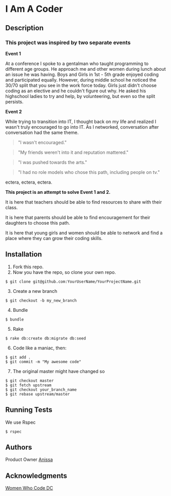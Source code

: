 # I Am A Coder

## Description

### This project was inspired by two separate events
__Event 1__

At a conference I spoke to a gentalman who taught programming to different age groups. He approach me and other women during lunch about an issue he was having. Boys and Girls in 1st - 5th grade enjoyed coding and participated equally. However, during middle school he noticed the 30/70 split that you see in the work force today. Girls just didn't choose coding as an elective and he couldn't figure out why. He asked his highschool ladies to try and help, by volunteering, but even so the split persists. 

__Event 2__

While trying to transition into IT, I thought back on my life and realized I wasn't truly encouraged to go into IT. As I networked, conversation after conversation had the same theme. 
> "I wasn't encouraged."

> "My friends weren't into it and reputation mattered."

> "I was pushed towards the arts."

> "I had no role models who chose this path, including people on tv."

ectera, ectera, ectera. 

 __This project is an attempt to solve Event 1 and 2.__

It is here that teachers should be able to find resources to share with their class.

It is here that parents should be able to find encouragement for their daughters to choose this path.

It is here that young girls and women should be able to network and find a place where they can grow their coding skills.

## Installation 

1. Fork this repo.
2. Now you have the repo, so clone your own repo. 
```
$ git clone git@github.com:YourUserName/YourProjectName.git
```
3. Create a new branch
```
$ git checkout -b my_new_branch
```
4. Bundle
```
$ bundle
```
5. Rake
```
$ rake db:create db:migrate db:seed
```
6. Code like a maniac, then:
```
$ git add .
$ git commit -m "My awesome code"
```
7. The original master might have changed so
```
$ git checkout master
$ git fetch upstream
$ git checkout your_branch_name
$ git rebase upstream/master
```
## Running Tests

We use Rspec
```
$ rspec 
```

## Authors
Product Owner [Anissa](https://github.com/SuperJones)

## Acknowledgments
[Women Who Code DC]()
